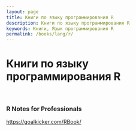 ```yaml
---
layout: page
title: Книги по языку программирования R
description: Книги по языку программирования R
keywords: Книги, Язык программирования R
permalink: /books/lang/r/
---
```


# Книги по языку программирования R

<br/>

### R Notes for Professionals

https://goalkicker.com/RBook/
